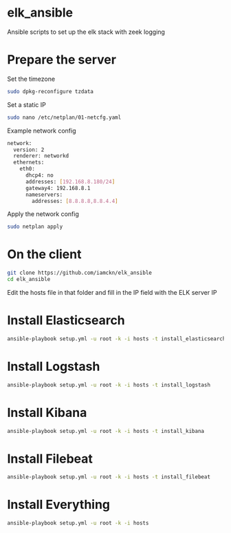 # elk_ansible
Ansible scripts to set up the elk stack with zeek logging

# Prepare the server

Set the timezone

```bash
sudo dpkg-reconfigure tzdata
```

Set a static IP

```bash
sudo nano /etc/netplan/01-netcfg.yaml 
```

Example network config

```bash
network:
  version: 2
  renderer: networkd
  ethernets:
    eth0:
      dhcp4: no
      addresses: [192.168.8.180/24]
      gateway4: 192.168.8.1
      nameservers:
        addresses: [8.8.8.8,8.8.4.4]
```

Apply the network config

```bash
sudo netplan apply
```

# On the client

```bash
git clone https://github.com/iamckn/elk_ansible
cd elk_ansible
```

Edit the hosts file in that folder and fill in the IP field with the ELK server IP

# Install Elasticsearch

```bash
ansible-playbook setup.yml -u root -k -i hosts -t install_elasticsearch
```

# Install Logstash

```bash
ansible-playbook setup.yml -u root -k -i hosts -t install_logstash
```
# Install Kibana

```bash
ansible-playbook setup.yml -u root -k -i hosts -t install_kibana
```

# Install Filebeat

```bash
ansible-playbook setup.yml -u root -k -i hosts -t install_filebeat
```

# Install Everything

```bash
ansible-playbook setup.yml -u root -k -i hosts
```
